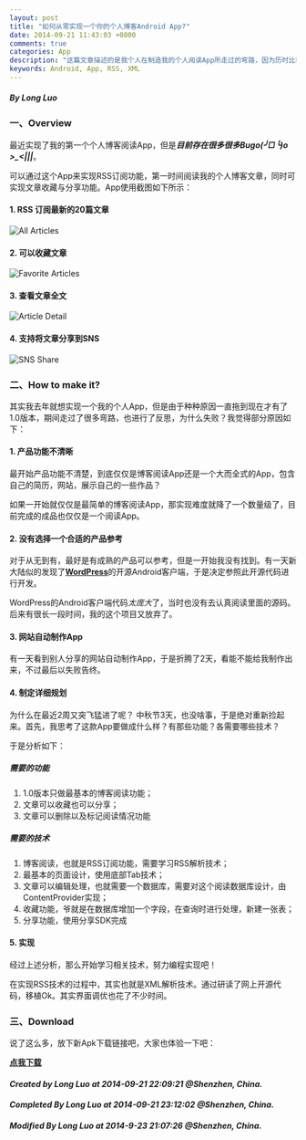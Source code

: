 ```yaml
---
layout: post
title: "如何从零实现一个你的个人博客Android App?"
date: 2014-09-21 11:43:03 +0800
comments: true
categories: App
description: "这篇文章描述的是我个人在制造我的个人阅读App所走过的弯路，因为历时比较长，直到最近2周才有突破性进展，在此将这些经验与教训总结下来，希望对有需要的同学有所帮助。"
keywords: Android, App, RSS, XML
---
```


#### *By Long Luo*

### 一、Overview

最近实现了我的第一个个人博客阅读App，但是***目前存在很多很多Bugo(╯□╰)o  >_<|||***。

可以通过这个App来实现RSS订阅功能，第一时间阅读我的个人博客文章，同时可实现文章收藏与分享功能。App使用截图如下所示：


#### 1. RSS 订阅最新的20篇文章

![All Articles](http://blogresource.qiniudn.com/images%2F2014%2FAndroid%2FBlogReader%2Fblogreader_all.png?imageView/1/w/540/h/960/q/62/format/PNG)

<!--more-->


#### 2. 可以收藏文章

![Favorite Articles](http://blogresource.qiniudn.com/images%2F2014%2FAndroid%2FBlogReader%2Fblogreader_favorite.png?imageView/1/w/540/h/960/q/62/format/PNG)

#### 3. 查看文章全文

![Article Detail](http://blogresource.qiniudn.com/images%2F2014%2FAndroid%2FBlogReader%2Fblogreader_article_detail.png?imageView/1/w/540/h/960/q/62/format/PNG)

#### 4. 支持将文章分享到SNS

![SNS Share](http://blogresource.qiniudn.com/images%2F2014%2FAndroid%2FBlogReader%2Fblogreader_article_share.png?imageView/1/w/540/h/960/q/62/format/PNG)


### 二、How to make it?

其实我去年就想实现一个我的个人App，但是由于种种原因一直拖到现在才有了1.0版本，期间走过了很多弯路，也进行了反思，为什么失败？我觉得部分原因如下：

#### 1. 产品功能不清晰

最开始产品功能不清楚，到底仅仅是博客阅读App还是一个大而全式的App，包含自己的简历，网站，展示自己的一些作品？

如果一开始就仅仅是最简单的博客阅读App，那实现难度就降了一个数量级了，目前完成的成品也仅仅是一个阅读App。

#### 2. 没有选择一个合适的产品参考

对于从无到有，最好是有成熟的产品可以参考，但是一开始我没有找到。有一天新大陆似的发现了[**WordPress**](https://wordpress.org/)的开源Android客户端，于是决定参照此开源代码进行开发。

WordPress的Android客户端代码*太庞大*了，当时也没有去认真阅读里面的源码。后来有很长一段时间，我的这个项目又放弃了。

#### 3. 网站自动制作App

有一天看到别人分享的网站自动制作App，于是折腾了2天，看能不能给我制作出来，不过最后以失败告终。

#### 4. 制定详细规划

为什么在最近2周又突飞猛进了呢？
中秋节3天，也没啥事，于是绝对重新捡起来。首先，我思考了这款App要做成什么样？有那些功能？各需要哪些技术？

于是分析如下：

##### 需要的功能

1. 1.0版本只做最基本的博客阅读功能；
2. 文章可以收藏也可以分享；
3. 文章可以删除以及标记阅读情况功能

##### 需要的技术

1. 博客阅读，也就是RSS订阅功能，需要学习RSS解析技术；
2. 最基本的页面设计，使用底部Tab技术；
3. 文章可以编辑处理，也就需要一个数据库，需要对这个阅读数据库设计，由ContentProvider实现；
4. 收藏功能，爷就是在数据库增加一个字段，在查询时进行处理，新建一张表；
5. 分享功能，使用分享SDK完成

#### 5. 实现

经过上述分析，那么开始学习相关技术，努力编程实现吧！

在实现RSS技术的过程中，其实也就是XML解析技术。通过研读了网上开源代码，移植Ok。其实界面调优也花了不少时间。

### 三、Download

说了这么多，放下新Apk下载链接吧，大家也体验一下吧：


[**点我下载**](http://blogresource.qiniudn.com/images%2F2014%2FAndroid%2FBlogReader%2Fapk%2FBlogReader_v1.0_20140923.apk)

#### *Created by Long Luo at 2014-09-21 22:09:21 @Shenzhen, China.*
#### *Completed By Long Luo at 2014-09-21 23:12:02 @Shenzhen, China.*

#### *Modified By Long Luo at 2014-9-23 21:07:26 @Shenzhen, China.*


